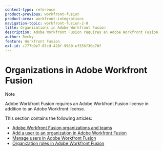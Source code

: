```yaml
---
content-type: reference
product-previous: workfront-fusion
product-area: workfront-integrations
navigation-topic: workfront-fusion-2-0
title: Organizations in Adobe Workfront Fusion
description: Adobe Workfront Fusion requires an Adobe Workfront Fusion license in addition to an Adobe Workfront license.
author: Becky
feature: Workfront Fusion
exl-id: c777b9e7-87cd-428f-9980-ef556f30e70f
---
```

# Organizations in Adobe Workfront Fusion

>[!NOTE]
>
>Adobe Workfront Fusion requires an Adobe Workfront Fusion license in addition to an Adobe Workfront license.

This section contains the following articles:

* [Adobe Workfront Fusion organizations and teams](../../workfront-fusion/organizations/organizations-and-teams.md) 
* [Add a user to an organization in Adobe Workfront Fusion](../../workfront-fusion/organizations/add-user-to-an-organization.md)
* [Manage users in Adobe Workfront Fusion](../../workfront-fusion/organizations/manage-fusion-users.md)
* [Organization roles in Adobe Workfront Fusion](../../workfront-fusion/organizations/organization-roles.md)
